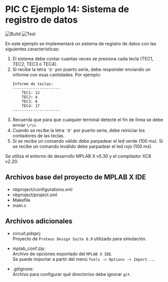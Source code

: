 # PIC C Ejemplo 14: Sistema de registro de datos

![Build](../../workflows/Build/badge.svg)
![Test](../../workflows/Test/badge.svg)

En este ejemplo se implementará un sistema de registro de datos con las siguientes características:

1. El sistema debe contar cuantas veces se presiona cada tecla (TEC1, TEC2, TEC3 o TEC4).
2. Si recibe la letra `'Q'` por puerto serie, debe responder enviando un informe con esas cantidades.
    Por ejemplo:
    ```shell
    Informe de teclas:
    ---------------------
        TEC1: 12
        TEC2: 4
        TEC3: 6
        TEC4: 17
    ---------------------
    ```
3. Recuerda que para que cualquier terminal detecte el fin de línea se debe enviar `\r\n`.
4. Cuando se recibe la letra `'D'` por puerto serie, debe reiniciar los contadores de las teclas.
5. Si se recibe un comando válido debe parpadear el led verde (100 ms).
    Si se recibe un comando inválido debe parpadear el led rojo (100 ms).

Se utiliza el entorno de desarrollo MPLAB X v5.30 y el compilador XC8 v2.20.

## Archivos base del proyecto de MPLAB X IDE

- nbproject/configurations.xml
- nbproject/project.xml
- Makefile
- main.c

## Archivos adicionales

- circuit.pdsprj:  
    Proyecto de `Proteus Design Suite 8.9` utilizado para simulación.

- mplab_conf.zip:  
    Archivo de opciones exportado del `MPLAB X IDE`.  
    Se puede importar a partir del menú `Tools -> Options -> Import...`.

- .gitignore:  
    Archivo para configurar qué directorios debe ignorar `git`.
